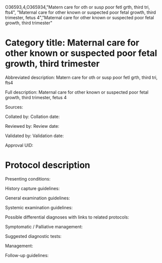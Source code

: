 O36593,4,O365934,"Matern care for oth or susp poor fetl grth, third tri, fts4", "Maternal care for other known or suspected poor fetal growth, third trimester, fetus 4","Maternal care for other known or suspected poor fetal growth, third trimester"
# Category title: Maternal care for other known or suspected poor fetal growth, third trimester

Abbreviated description: Matern care for oth or susp poor fetl grth, third tri, fts4

Full description: Maternal care for other known or suspected poor fetal growth, third trimester, fetus 4

Sources:

Collated by:
Collation date:

Reviewed by:
Review date:

Validated by:
Validation date:

Approval UID:

# Protocol description

Presenting conditions:

History capture guidelines:

General examination guidelines:

Systemic examination guidelines:

Possible differential diagnoses with links to related protocols:

Symptomatic / Palliative management:

Suggested diagnostic tests:

Management:

Follow-up guidelines:
